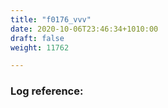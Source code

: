 ```yaml
---
title: "f0176_vvv"
date: 2020-10-06T23:46:34+1010:00
draft: false
weight: 11762

---
```


### Log reference: <no value>

```
